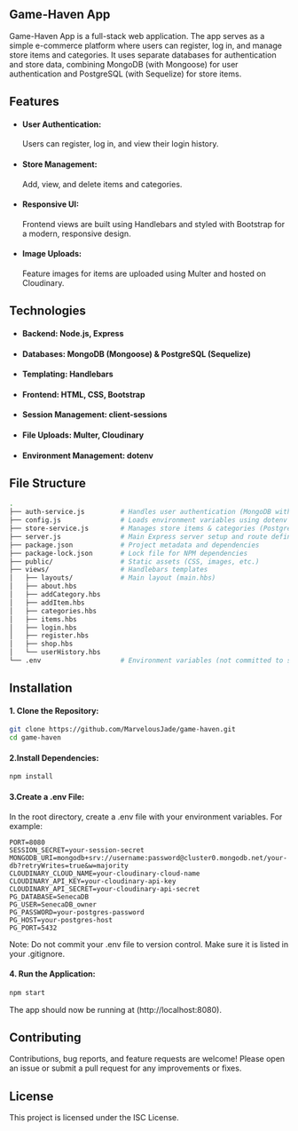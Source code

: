 ## Game-Haven App
Game-Haven App is a full-stack web application. The app serves as a simple e-commerce platform where users can register, log in, and manage store items and categories. It uses separate databases for authentication and store data, combining MongoDB (with Mongoose) for user authentication and PostgreSQL (with Sequelize) for store items.

## Features
* #### User Authentication:
  Users can register, log in, and view their login history.

* #### Store Management:
  Add, view, and delete items and categories.

* #### Responsive UI:
  Frontend views are built using Handlebars and styled with Bootstrap for a modern, responsive design.

* #### Image Uploads:
  Feature images for items are uploaded using Multer and hosted on Cloudinary.

## Technologies
* #### Backend: Node.js, Express
* #### Databases: MongoDB (Mongoose) & PostgreSQL (Sequelize)
* #### Templating: Handlebars
* #### Frontend: HTML, CSS, Bootstrap
* #### Session Management: client-sessions
* #### File Uploads: Multer, Cloudinary
* #### Environment Management: dotenv

## File Structure
```bash
.
├── auth-service.js         # Handles user authentication (MongoDB with Mongoose)
├── config.js               # Loads environment variables using dotenv
├── store-service.js        # Manages store items & categories (PostgreSQL with Sequelize)
├── server.js               # Main Express server setup and route definitions
├── package.json            # Project metadata and dependencies
├── package-lock.json       # Lock file for NPM dependencies
├── public/                 # Static assets (CSS, images, etc.)
├── views/                  # Handlebars templates
│   ├── layouts/            # Main layout (main.hbs)
│   ├── about.hbs
│   ├── addCategory.hbs
│   ├── addItem.hbs
│   ├── categories.hbs
│   ├── items.hbs
│   ├── login.hbs
│   ├── register.hbs
│   ├── shop.hbs
│   └── userHistory.hbs
└── .env                    # Environment variables (not committed to source control)
```
## Installation
#### 1. Clone the Repository:

```bash
git clone https://github.com/MarvelousJade/game-haven.git
cd game-haven
```
#### 2.Install Dependencies:

```bash
npm install
```
#### 3.Create a .env File:

In the root directory, create a .env file with your environment variables. For example:

```pgsql
PORT=8080
SESSION_SECRET=your-session-secret
MONGODB_URI=mongodb+srv://username:password@cluster0.mongodb.net/your-db?retryWrites=true&w=majority
CLOUDINARY_CLOUD_NAME=your-cloudinary-cloud-name
CLOUDINARY_API_KEY=your-cloudinary-api-key
CLOUDINARY_API_SECRET=your-cloudinary-api-secret
PG_DATABASE=SenecaDB
PG_USER=SenecaDB_owner
PG_PASSWORD=your-postgres-password
PG_HOST=your-postgres-host
PG_PORT=5432
```
Note: Do not commit your .env file to version control. Make sure it is listed in your .gitignore.

#### 4. Run the Application:

```bash
npm start
```
The app should now be running at (http://localhost:8080).

## Contributing
Contributions, bug reports, and feature requests are welcome! Please open an issue or submit a pull request for any improvements or fixes.

## License
This project is licensed under the ISC License.
